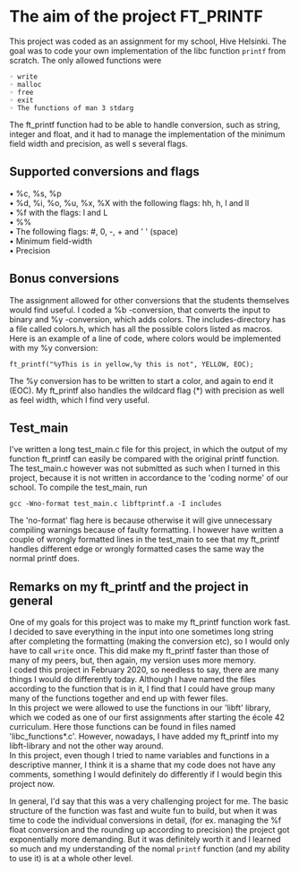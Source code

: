 # The aim of the project FT_PRINTF
This project was coded as an assignment for my school, Hive Helsinki. The goal was to code your own implementation of the libc function `printf` from scratch. The only allowed functions were
```
◦ write
◦ malloc
◦ free
◦ exit
◦ The functions of man 3 stdarg
```

The ft_printf function had to be able to handle conversion, such as string, integer and float, and it had to manage the implementation of the minimum field width and precision, as well s several flags.

## Supported conversions and flags
• %c, %s, %p  
• %d, %i, %o, %u, %x, %X with the following flags: hh, h, l and ll  
• %f with the flags: l and L  
• %%  
• The following flags: #, 0, -, + and ' ' (space)  
• Minimum field-width  
• Precision  

## Bonus conversions
The assignment allowed for other conversions that the students themselves would find useful. I coded
a %b -conversion, that converts the input to binary and %y -conversion, which adds colors.
The includes-directory has a file called colors.h, which has all the possible colors listed as macros. Here is an example of a line of code, where colors would be implemented with my %y conversion:
```
ft_printf("%yThis is in yellow,%y this is not", YELLOW, EOC); 
```
The %y conversion has to be written to start a color, and again to end it (EOC).
My ft_printf also handles the wildcard flag (*) with precision as well as feel width, which I find very useful.

## Test_main
I've written a long test_main.c file for this project, in which the output of my function ft_printf can easily be compared with the original printf function.
The test_main.c however was not submitted as such when I turned in this project, because it is not written in accordance to the 'coding norme' of our school.
To compile the test_main, run
```
gcc -Wno-format test_main.c libftprintf.a -I includes
```
The 'no-format' flag here is because otherwise it will give unnecessary compiling warnings because of faulty formatting. I however have written a couple of wrongly formatted lines 
in the test_main to see that my ft_printf handles different edge or wrongly formatted cases the same way the normal printf does.

## Remarks on my ft_printf and the project in general
One of my goals for this project was to make my ft_printf function work fast. I decided to save everything in the input 
into one sometimes long string after completing the formatting (making the conversion etc), so I would only have to call `write` once. This did make my ft_printf 
faster than those of many of my peers, but, then again, my version uses more memory.  
I coded this project in February 2020, so needless to say, there are many things I would do differently today. Although I have
named the files according to the function that is in it, I find that I could have group many many of the functions together and end
up with fewer files.  
In this project we were allowed to use the functions in our 'libft' library, which we coded as one of our first assignments after starting the
école 42 curriculum. Here those functions can be found in files named 'libc_functions*.c'. However, nowadays, I have
added my ft_printf into my libft-library and not the other way around.  
In this project, even though I tried to name variables and functions in a descriptive manner, I think it is a shame that 
my code does not have any comments, something I would definitely do differently if I would begin this project now.  
  
In general, I'd say that this was a very challenging project for me. The basic structure of the function was fast and wuite 
fun to build, but when it was time to code the individual conversions in detail, (for ex. managing the %f float conversion and the rounding up according to precision)
 the project got exponentially more demanding. But it was definitely worth it and I learned so much and my understanding
 of the nomal `printf` function (and my ability to use it) is at a whole other level.
